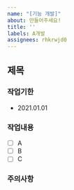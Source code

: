 ```yaml
---
name: "[기능 개발]"
about: 만들어주세요!
title: ''
labels: A개발
assignees: rhkrwjd0
---
```


## 제목

### 작업기한
- 2021.01.01

### 작업내용
- [ ] A
- [ ] B
- [ ] C

### 주의사항

